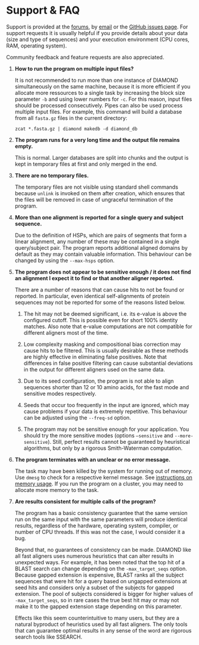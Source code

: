 
# Support & FAQ

Support is provided at the [forums](index.php), by [email](mailto:buchfink@gmail.com) or the [GitHub
issues page](http://github.com/bbuchfink/diamond/issues/). For support
requests it is usually helpful if you provide details about your data
(size and type of sequences) and your execution environment (CPU cores,
RAM, operating system).

Community feedback and feature requests are also appreciated.

1.  **How to run the program on multiple input files?**
    
    It is not recommended to run more than one instance of DIAMOND
    simultaneously on the same machine, because it is more efficient if
    you allocate more ressources to a single task by increasing the
    block size parameter `-b` and using lower numbers for `-c`. For this
    reason, input files should be processed consecutively. Pipes can
    also be used process multiple input files. For example, this command
    will build a database from all `fasta.gz` files in the current
    directory:
    
        zcat *.fasta.gz | diamond makedb -d diamond_db

2.  **The program runs for a very long time and the output file remains
    empty.**
    
    This is normal. Larger databases are split into chunks and the
    output is kept in temporary files at first and only merged in the
    end.

3.  **There are no temporary files.**
    
    The temporary files are not visible using standard shell commands
    because `unlink` is invoked on them after creation, which ensures
    that the files will be removed in case of ungraceful termination of
    the program.

4.  **More than one alignment is reported for a single query and subject
    sequence.**
    
    Due to the definition of HSPs, which are pairs of segments that form
    a linear alignment, any number of these may be contained in a single
    query/subject pair. The program reports additional aligned domains
    by default as they may contain valuable information. This behaviour
    can be changed by using the `--max-hsps` option.

5.  **The program does not appear to be sensitive enough / it does not
    find an alignment I expect it to find or that another aligner
    reported.**
    
    There are a number of reasons that can cause hits to not be found or
    reported. In particular, even identical self-alignments of protein
    sequences may not be reported for some of the reasons listed below.
    
    1.  The hit may not be deemed significant, i.e. its e-value is above
        the configured cutoff. This is possible even for short 100%
        identity matches. Also note that e-value computations are not
        compatible for different aligners most of the time.
    
    2.  Low complexity masking and compositional bias correction may
        cause hits to be filtered. This is usually desirable as these
        methods are highly effective in eliminating false positives.
        Note that differences in false positive filtering can cause
        substantial deviations in the output for different aligners used
        on the same data.
    
    3.  Due to its seed configuration, the program is not able to align
        sequences shorter than 12 or 10 amino acids, for the fast mode
        and sensitive modes respectively.
    
    4.  Seeds that occur too frequently in the input are ignored, which
        may cause problems if your data is extremely repetitive. This
        behaviour can be adjusted using the `--freq-sd` option.
    
    5.  The program may not be sensitive enough for your application.
        You should try the more sensitive modes (options `–sensitive`
        and `--more-sensitive`). Still, perfect results cannot be
        guaranteed by heuristical algorithms, but only by a rigorous
        Smith-Waterman computation.

6.  **The program terminates with an unclear or no error message.**
    
    The task may have been killed by the system for running out of
    memory. Use `dmesg` to check for a respective kernel message. See
    [instructions on memory usage](index.php?pages/command_line_options/#memory-performance-options).
    If you run the program on a cluster, you may need to allocate more memory to
    the task.

7.  **Are results consistent for multiple calls of the program?**
    
    The program has a basic consistency guarantee that the same version
    run on the same input with the same parameters will produce
    identical results, regardless of the hardware, operating system,
    compiler, or number of CPU threads. If this was not the case, I
    would consider it a bug.
    
    Beyond that, no guarantees of consistency can be made. DIAMOND like
    all fast aligners uses numerous heuristics that can alter results in
    unexpected ways. For example, it has been noted that the top hit of
    a BLAST search can change depending on the `-max_target_seqs`
    option. Because gapped extension is expensive, BLAST ranks all the
    subject sequences that were hit for a query based on ungapped
    extensions at seed hits and considers only a subset of the subjects
    for gapped extension. The pool of subjects considered is bigger for
    higher values of `-max_target_seqs`, so in rare cases the true best
    hit may or may not make it to the gapped extension stage depending
    on this parameter.
    
    Effects like this seem counterintuitive to many users, but they are
    a natural byproduct of heuristics used by all fast aligners. The
    only tools that can guarantee optimal results in any sense of the
    word are rigorous search tools like SSEARCH.

